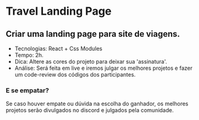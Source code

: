 # Travel Landing Page

## Criar uma landing page para site de viagens.

- Tecnologias: React + Css Modules
- Tempo: 2h.
- Dica: Altere as cores do projeto para deixar sua 'assinatura'.
- Análise: Será feita em live e iremos julgar os melhores projetos e fazer um code-review dos códigos dos participantes.

### E se empatar?
Se caso houver empate ou dúvida na escolha do ganhador, os melhores projetos serão divulgados no discord e julgados pela comunidade.